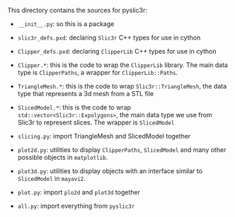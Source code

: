 This directory contains the sources for pyslic3r:

* `__init__.py`: so this is a package

* `slic3r_defs.pxd`: declaring `Slic3r` C++ types for use in cython

* `Clipper_defs.pxd`: declaring `ClipperLib` C++ types for use in cython

* `Clipper.*`: this is the code to wrap the `ClipperLib` library. The main data type is `ClipperPaths`, a wrapper for `ClipperLib::Paths`.

* `TriangleMesh.*`: this is the code to wrap `Slic3r::TriangleMesh`, the data type that represents a 3d mesh from a STL file

* `SlicedModel.*`: this is the code to wrap `std::vector<Slic3r::Expolygons>`, the main data type we use from Slic3r to represent slices. The wrapper is `SlicedModel`

* `slicing.py`: import TriangleMesh and SlicedModel together

* `plot2d.py`: utilities to display `ClipperPaths`, `SlicedModel` and many other possible objects in `matplotlib`.

* `plot3d.py`: utilities to display objects with an interface similar to `SlicedModel` in `mayavi2`.

* `plot.py`: import `plo2d` and `plot3d` together

* `all.py`: import everything from `pyslic3r`